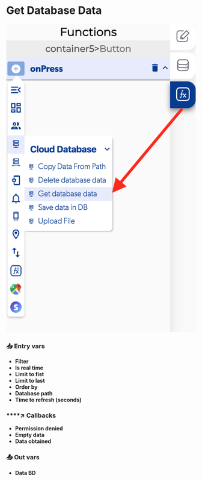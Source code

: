 # Get Database Data

![](../../../.gitbook/assets/captura-de-pantalla-2020-02-10-a-la-s-11.39.19.png)



### 📥 Entry vars <a id="entry-vars"></a>

* **Filter**
* **Is real time**
* **Limit to fist**
* **Limit to last**
* **Order by**
* **Database path**
* **Time to refresh \(seconds\)**

### \*\*\*\*↗ **Callbacks**

* **Permission denied**
* **Empty data**
* **Data obtained**

### 📤 Out vars <a id="entry-vars"></a>

* **Data BD**

